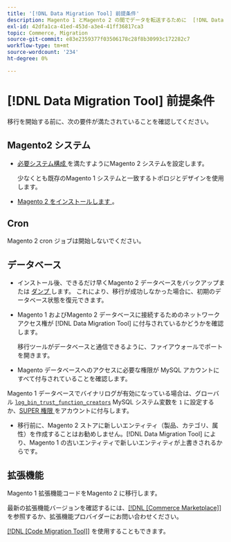 ```yaml
---
title: '[!DNL Data Migration Tool] 前提条件'
description: Magento 1 とMagento 2 の間でデータを転送するために  [!DNL Data Migration Tool]  の使用を開始する前に行う必要がある操作について説明します。
exl-id: 42dfa1ca-41ed-453d-a3e4-41ff36817ca3
topic: Commerce, Migration
source-git-commit: e83e2359377f03506178c28f8b30993c172282c7
workflow-type: tm+mt
source-wordcount: '234'
ht-degree: 0%

---
```


# [!DNL Data Migration Tool] 前提条件

移行を開始する前に、次の要件が満たされていることを確認してください。

## Magento2 システム

* [ 必要システム構成 ](../../installation/system-requirements.md) を満たすようにMagento 2 システムを設定します。

  少なくとも既存のMagento 1 システムと一致するトポロジとデザインを使用します。

* [Magento 2 をインストールします ](../../installation/overview.md)。

## Cron

Magento 2 cron ジョブは開始しないでください。

## データベース

* インストール後、できるだけ早くMagento 2 データベースをバックアップまたは [ ダンプ ](https://dev.mysql.com/doc/refman/8.0/en/mysqldump.html) します。 これにより、移行が成功しなかった場合に、初期のデータベース状態を復元できます。

* Magento 1 およびMagento 2 データベースに接続するためのネットワークアクセス権が [!DNL Data Migration Tool] に付与されているかどうかを確認します。

  移行ツールがデータベースと通信できるように、ファイアウォールでポートを開きます。

* Magento データベースへのアクセスに必要な権限が MySQL アカウントにすべて付与されていることを確認します。

Magento 1 データベースでバイナリログが有効になっている場合は、グローバル [`log_bin_trust_function_creators`](https://dev.mysql.com/doc/refman/5.7/en/server-system-variables.html#sysvar_log_bin_trust_function_creators) MySQL システム変数を `1` に設定するか、[SUPER 権限 ](https://dev.mysql.com/doc/refman/5.7/en/privileges-provided.html#priv_super) をアカウントに付与します。

* 移行前に、Magento 2 ストアに新しいエンティティ（製品、カテゴリ、属性）を作成することはお勧めしません。[!DNL Data Migration Tool] により、Magento 1 の古いエンティティで新しいエンティティが上書きされるからです。

## 拡張機能

Magento 1 拡張機能コードをMagento 2 に移行します。

最新の拡張機能バージョンを確認するには、[[!DNL [Commerce Marketplace]]](https://marketplace.magento.com/) を参照するか、拡張機能プロバイダーにお問い合わせください。

[[!DNL [Code Migration Tool]]](https://github.com/magento-commerce/code-migration/blob/develop/README.md) を使用することもできます。
